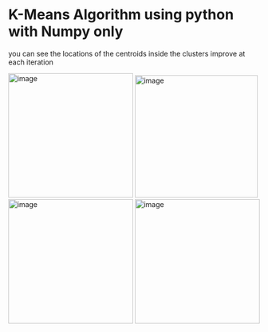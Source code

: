 # K-Means Algorithm using python with Numpy only

you can see the locations of the centroids inside the clusters improve at each iteration
<p float="left">
<img width="250" alt="image" src="https://user-images.githubusercontent.com/112930532/213002628-e9ae0b5a-d944-40db-9f1b-ec94ddd6279b.png">
<img width="246" alt="image" src="https://user-images.githubusercontent.com/112930532/213003526-26a58dba-0a16-45ea-b764-8e33cfb26fd1.png">
<img width="250" alt="image" src="https://user-images.githubusercontent.com/112930532/213002659-07087e91-82a9-47d7-9971-1e4f946e7dc3.png">
<img width="250" alt="image" src="https://user-images.githubusercontent.com/112930532/213003380-5c1f060b-887f-47a2-bf99-5358f2d865fe.png">

